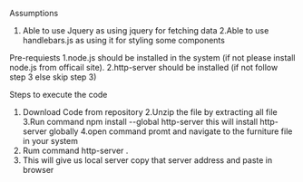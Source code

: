 Assumptions

1. Able to use Jquery as using jquery for fetching data
2.Able to use handlebars.js as using it for styling some components

Pre-requiests 
1.node.js should be installed in the system (if not please install node.js from officail site).
2.http-server should be installed (if not follow step 3 else skip step 3)

Steps to execute the code 

1. Download Code from repository
2.Unzip the file by extracting all file 
3.Run command npm install --global http-server this will install http-server globally
4.open command promt and navigate to the furniture file in your system 
5. Rum command http-server .
6. This will give us local server copy that server address and paste in browser 
